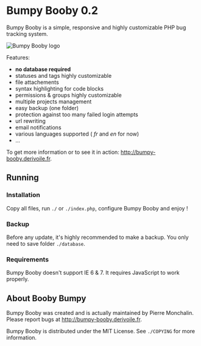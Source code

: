 # Bumpy Booby 0.2

Bumpy Booby is a simple, responsive and highly customizable PHP bug tracking
system.

![Bumpy Booby logo](http://uploads.derivoile.fr/bumpy-booby.png)

Features:

- **no database required**
- statuses and tags highly customizable
- file attachements
- syntax highlighting for code blocks
- permissions & groups highly customizable
- multiple projects management
- easy backup (one folder)
- protection against too many failed login attempts
- url rewriting
- email notifications
- various languages supported ( _fr_ and _en_ for now)
- …

To get more information or to see it in action:
<http://bumpy-booby.derivoile.fr>.

## Running

### Installation

Copy all files, run `./` or `./index.php`, configure Bumpy Booby and enjoy !

### Backup

Before any update, it's highly recommended to make a backup. You only need to
save folder `./database`.

### Requirements

Bumpy Booby doesn't support IE 6 & 7. It requires JavaScript to work
properly.

## About Booby Bumpy

Bumpy Booby was created and is actually maintained by Pierre Monchalin. Please
report bugs at <http://bumpy-booby.derivoile.fr>.

Bumpy Booby is distributed under the MIT License. See `./COPYING` for more
information.